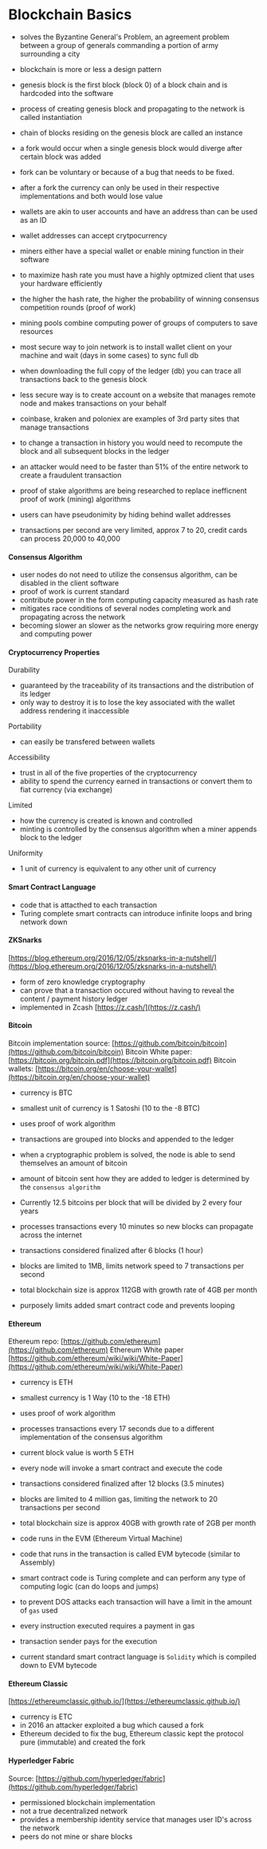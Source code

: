 Blockchain Basics
=====

* solves the Byzantine General's Problem, an agreement problem between a group of generals commanding a portion of army surrounding a city
* blockchain is more or less a design pattern

* genesis block is the first block (block 0) of a block chain and is hardcoded into the software
* process of creating genesis block and propagating to the network is called instantiation
* chain of blocks residing on the genesis block are called an instance

* a fork would occur when a single genesis block would diverge after certain block was added
* fork can be voluntary or because of a bug that needs to be fixed. 
* after a fork the currency can only be used in their respective implementations and both would lose value

* wallets are akin to user accounts and have an address than can be used as an ID
* wallet addresses can accept crytpocurrency

* miners either have a special wallet or enable mining function in their software
* to maximize hash rate you must have a highly optmized client that uses your hardware efficiently
* the higher the hash rate, the higher the probability of winning consensus competition rounds (proof of work)
* mining pools combine computing power of groups of computers to save resources
* most secure way to join network is to install wallet client on your machine and wait (days in some cases) to sync full db
* when downloading the full copy of the ledger (db) you can trace all transactions back to the genesis block
* less secure way is to create account on a website that manages remote node and makes transactions on your behalf
* coinbase, kraken and poloniex are examples of 3rd party sites that manage transactions

* to change a transaction in history you would need to recompute the block and all subsequent blocks in the ledger
* an attacker would need to be faster than 51% of the entire network to create a fraudulent transaction

* proof of stake algorithms are being researched to replace inefficnent proof of work (mining) algorithms
* users can have pseudonimity by hiding behind wallet addresses
* transactions per second are very limited, approx 7 to 20, credit cards can process 20,000 to 40,000

#### Consensus Algorithm

* user nodes do not need to utilize the consensus algorithm, can be disabled in the client software
* proof of work is current standard
* contribute power in the form computing capacity measured as hash rate
* mitigates race conditions of several nodes completing work and propagating across the network
* becoming slower an slower as the networks grow requiring more energy and computing power


#### Cryptocurrency Properties

Durability

* guaranteed by the traceability of its transactions and the distribution of its ledger
* only way to destroy it is to lose the key associated with the wallet address rendering it inaccessible

Portability

* can easily be transfered between wallets

Accessibility

* trust in all of the five properties of the cryptocurrency
* ability to spend the currency earned in transactions or convert them to fiat currency (via exchange)

Limited

* how the currency is created is known and controlled
* minting is controlled by the consensus algorithm when a miner appends block to the ledger

Uniformity

* 1 unit of currency is equivalent to any other unit of currency


#### Smart Contract Language

* code that is attacthed to each transaction
* Turing complete smart contracts can introduce infinite loops and bring network down


#### ZKSnarks

[https://blog.ethereum.org/2016/12/05/zksnarks-in-a-nutshell/](https://blog.ethereum.org/2016/12/05/zksnarks-in-a-nutshell/)

* form of zero knowledge cryptography
* can prove that a transaction occured without having to reveal the content / payment history ledger
* implemented in Zcash [https://z.cash/](https://z.cash/)

#### Bitcoin

Bitcoin implementation source: [https://github.com/bitcoin/bitcoin](https://github.com/bitcoin/bitcoin)
Bitcoin White paper: [https://bitcoin.org/bitcoin.pdf](https://bitcoin.org/bitcoin.pdf)
Bitcoin wallets: [https://bitcoin.org/en/choose-your-wallet](https://bitcoin.org/en/choose-your-wallet)

* currency is BTC
* smallest unit of currency is 1 Satoshi (10 to the -8 BTC)
* uses proof of work algorithm
* transactions are grouped into blocks and appended to the ledger
* when a cryptographic problem is solved, the node is able to send themselves an amount of bitcoin
* amount of bitcoin sent how they are added to ledger is determined by the `consensus algorithm`
* Currently 12.5 bitcoins per block that will be divided by 2 every four years
* processes transactions every 10 minutes so new blocks can propagate across the internet
* transactions considered finalized after 6 blocks (1 hour)
* blocks are limited to 1MB, limits network speed to 7 transactions per second
* total blockchain size is approx 112GB with growth rate of 4GB per month

* purposely limits added smart contract code and prevents looping


#### Ethereum

Ethereum repo: [https://github.com/ethereum](https://github.com/ethereum)
Ethereum White paper [https://github.com/ethereum/wiki/wiki/White-Paper](https://github.com/ethereum/wiki/wiki/White-Paper)

* currency is ETH
* smallest currency is 1 Way (10 to the -18 ETH)
* uses proof of work algorithm
* processes transactions every 17 seconds due to a different implementation of the consensus algorithm
* current block value is worth 5 ETH
* every node will invoke a smart contract and execute the code
* transactions considered finalized after 12 blocks (3.5 minutes)
* blocks are limited to 4 million gas, limiting the network to 20 transactions per second
* total blockchain size is approx 40GB with growth rate of 2GB per month

* code runs in the EVM (Ethereum Virtual Machine)
* code that runs in the transaction is called EVM bytecode (similar to Assembly)
* smart contract code is Turing complete and can perform any type of computing logic (can do loops and jumps)
* to prevent DOS attacks each transaction will have a limit in the amount of `gas` used
* every instruction executed requires a payment in gas
* transaction sender pays for the execution
* current standard smart contract language is `Solidity` which is compiled down to EVM bytecode


#### Ethereum Classic

[https://ethereumclassic.github.io/](https://ethereumclassic.github.io/)

* currency is ETC
* in 2016 an attacker exploited a bug which caused a fork
* Ethereum decided to fix the bug, Ethereum classic kept the protocol pure (immutable) and created the fork

#### Hyperledger Fabric

Source: [https://github.com/hyperledger/fabric](https://github.com/hyperledger/fabric)

* permissioned blockchain implementation
* not a true decentralized network
* provides a membership identity service that manages user ID's across the network
* peers do not mine or share blocks